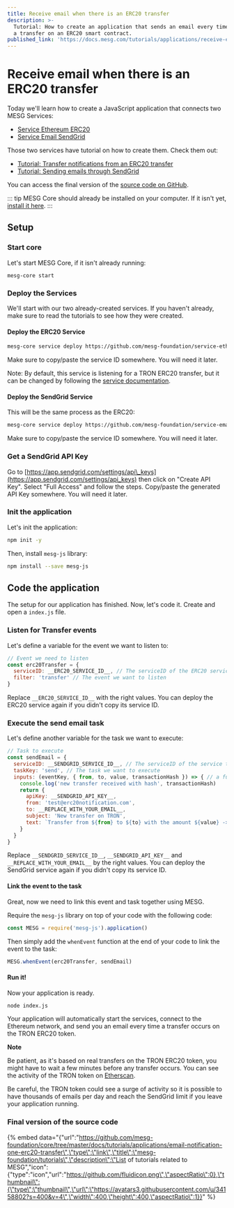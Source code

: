 ```yaml
---
title: Receive email when there is an ERC20 transfer
description: >-
  Tutorial: How to create an application that sends an email every time there is
  a transfer on an ERC20 smart contract.
published_link: 'https://docs.mesg.com/tutorials/applications/receive-email-when-there-is-an-erc20-transfer.html'
---
```


# Receive email when there is an ERC20 transfer

Today we'll learn how to create a JavaScript application that connects two MESG Services:

* [Service Ethereum ERC20](https://github.com/mesg-foundation/service-ethereum-erc20)
* [Service Email SendGrid](https://github.com/mesg-foundation/service-email-sendgrid)

Those two services have tutorial on how to create them. Check them out:

* [Tutorial: Transfer notifications from an ERC20 transfer](https://docs.mesg.com/tutorials/services/listen-for-transfers-of-an-ethereum-erc20-token.html)
* [Tutorial: Sending emails through SendGrid](https://docs.mesg.com/tutorials/services/send-emails-with-sendgrid.html)

You can access the final version of the [source code on GitHub](https://github.com/mesg-foundation/core/tree/master/docs/tutorials/applications/email-notification-one-erc20-transfer).

::: tip
MESG Core should already be installed on your computer. If it isn't yet, [install it here](https://docs.mesg.com/guide/start-here/installation.html).
:::

## Setup

### Start core

Let's start MESG Core, if it isn't already running:

```text
mesg-core start
```

### Deploy the Services

We'll start with our two already-created services. If you haven't already, make sure to read the tutorials to see how they were created.

#### Deploy the ERC20 Service

```bash
mesg-core service deploy https://github.com/mesg-foundation/service-ethereum-erc20
```

Make sure to copy/paste the service ID somewhere. You will need it later.

Note: By default, this service is listening for a TRON ERC20 transfer, but it can be changed by following the [service documentation](https://github.com/mesg-foundation/service-ethereum-erc20).

#### Deploy the SendGrid Service

This will be the same process as the ERC20:

```bash
mesg-core service deploy https://github.com/mesg-foundation/service-email-sendgrid
```

Make sure to copy/paste the service ID somewhere. You will need it later.

### Get a SendGrid API Key

Go to [https://app.sendgrid.com/settings/api\_keys](https://app.sendgrid.com/settings/api_keys) then click on "Create API Key". Select "Full Access" and follow the steps. Copy/paste the generated API Key somewhere. You will need it later.

### Init the application

Let's init the application:

```bash
npm init -y
```

Then, install `mesg-js` library:

```bash
npm install --save mesg-js
```

## Code the application

The setup for our application has finished. Now, let's code it. Create and open a `index.js` file.

### Listen for Transfer events

Let's define a variable for the event we want to listen to:

```javascript
// Event we need to listen
const erc20Transfer = {
  serviceID: __ERC20_SERVICE_ID__, // The serviceID of the ERC20 service deployed
  filter: 'transfer' // The event we want to listen
}
```

Replace `__ERC20_SERVICE_ID__` with the right values. You can deploy the ERC20 service again if you didn't copy its service ID.

### Execute the send email task

Let's define another variable for the task we want to execute:

```javascript
// Task to execute
const sendEmail = {
  serviceID: __SENDGRID_SERVICE_ID__, // The serviceID of the service to send emails
  taskKey: 'send', // The task we want to execute
  inputs: (eventKey, { from, to, value, transactionHash }) => { // a function that returns the inputs for the send task based on the data of the event
    console.log('new transfer received with hash', transactionHash)
    return {
      apiKey: __SENDGRID_API_KEY__,
      from: 'test@erc20notification.com',
      to: __REPLACE_WITH_YOUR_EMAIL__,
      subject: 'New transfer on TRON',
      text: `Transfer from ${from} to ${to} with the amount ${value} -> ${transactionHash}`
    }
  }
}
```

Replace `__SENDGRID_SERVICE_ID__`, `__SENDGRID_API_KEY__` and `__REPLACE_WITH_YOUR_EMAIL__` by the right values. You can deploy the SendGrid service again if you didn't copy its service ID.

#### Link the event to the task

Great, now we need to link this event and task together using MESG.

Require the `mesg-js` library on top of your code with the following code:

```javascript
const MESG = require('mesg-js').application()
```

Then simply add the `whenEvent` function at the end of your code to link the event to the task:

```javascript
MESG.whenEvent(erc20Transfer, sendEmail)
```

#### Run it!

Now your application is ready.

```bash
node index.js
```

Your application will automatically start the services, connect to the Ethereum network, and send you an email every time a transfer occurs on the TRON ERC20 token.

**Note**

Be patient, as it's based on real transfers on the TRON ERC20 token, you might have to wait a few minutes before any transfer occurs. You can see the activity of the TRON token on [Etherscan](https://etherscan.io/token/0xf230b790e05390fc8295f4d3f60332c93bed42e2).

Be careful, the TRON token could see a surge of activity so it is possible to have thousands of emails per day and reach the SendGrid limit if you leave your application running.

### Final version of the source code

{% embed data="{\"url\":\"https://github.com/mesg-foundation/core/tree/master/docs/tutorials/applications/email-notification-one-erc20-transfer\",\"type\":\"link\",\"title\":\"mesg-foundation/tutorials\",\"description\":\"List of tutorials related to MESG\",\"icon\":{\"type\":\"icon\",\"url\":\"https://github.com/fluidicon.png\",\"aspectRatio\":0},\"thumbnail\":{\"type\":\"thumbnail\",\"url\":\"https://avatars3.githubusercontent.com/u/34158802?s=400&v=4\",\"width\":400,\"height\":400,\"aspectRatio\":1}}" %}

